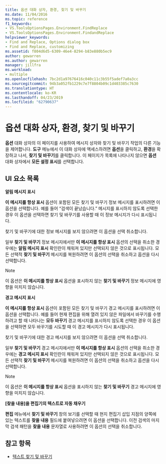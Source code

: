 ```yaml
---
title: 옵션 대화 상자, 환경, 찾기 및 바꾸기
ms.date: 11/04/2016
ms.topic: reference
f1_keywords:
- VS.ToolsOptionsPages.Environment.FindReplace
- VS.ToolsOptionsPages.Environment.FindandReplace
helpviewer_keywords:
- Find and Replace, Options dialog box
- Find and Replace, customizing
ms.assetid: f804d6d5-6309-46e4-8294-b83e880b5ec9
author: gewarren
ms.author: gewarren
manager: jillfra
ms.workload:
- multiple
ms.openlocfilehash: 7bc2d1a97676416c040c11c3b55f5adef7a0a3cc
ms.sourcegitcommit: 94b3a052fb1229c7e7f8804b09c1d403385c7630
ms.translationtype: HT
ms.contentlocale: ko-KR
ms.lasthandoff: 04/23/2019
ms.locfileid: "62790637"
---
```

# <a name="find-and-replace-environment-options-dialog-box"></a>옵션 대화 상자, 환경, 찾기 및 바꾸기

**옵션** 대화 상자의 이 페이지를 사용하여 메시지 상자와 찾기 및 바꾸기 작업의 다른 기능을 제어합니다. **도구** 메뉴에서 이 대화 상자에 액세스하려면 **옵션**을 클릭하고, **환경**을 확장하고 나서, **찾기 및 바꾸기**를 클릭합니다. 이 페이지가 목록에 나타나지 않으면 **옵션** 대화 상자에서 **모든 설정 표시**를 선택합니다.

## <a name="uielement-list"></a>UI 요소 목록

**알림 메시지 표시**

**이 메시지를 항상 표시** 옵션이 포함된 모든 찾기 및 바꾸기 정보 메시지를 표시하려면 이 옵션을 선택합니다. 예를 들어 “검색이 끝났습니다.” 메시지를 표시하지 않도록 선택한 경우 이 옵션을 선택하면 찾기 및 바꾸기를 사용할 때 이 정보 메시지가 다시 표시됩니다.

찾기 및 바꾸기에 대한 정보 메시지를 보지 않으려면 이 옵션을 선택 취소합니다.

일부 **찾기 및 바꾸기** 정보 메시지에서만 **이 메시지를 항상 표시** 옵션의 선택을 취소한 경우에는 **알림 메시지 표시** 확인란이 채워져 있지만 선택되지 않은 것으로 표시됩니다. 모든 선택적 **찾기 및 바꾸기** 메시지를 복원하려면 이 옵션의 선택을 취소하고 옵션을 다시 선택합니다.

> [!NOTE]
> 이 옵션은 **이 메시지를 항상 표시** 옵션을 표시하지 않는 **찾기 및 바꾸기** 정보 메시지에 영향을 미치지 않습니다.

**경고 메시지 표시**

**이 메시지를 항상 표시** 옵션이 포함된 모든 찾기 및 바꾸기 경고 메시지를 표시하려면 이 옵션을 선택합니다. 예를 들어 현재 편집을 위해 열려 있지 않은 파일에서 바꾸기를 수행하려고 할 때 나타나는 **모두 바꾸기** 경고 메시지를 표시하지 않도록 선택한 경우 이 옵션을 선택하면 모두 바꾸기를 시도할 때 이 경고 메시지가 다시 표시됩니다.

찾기 및 바꾸기에 대한 경고 메시지를 보지 않으려면 이 옵션을 선택 취소합니다.

일부 **찾기 및 바꾸기** 경고 메시지에서만 **이 메시지를 항상 표시** 옵션의 선택을 취소한 경우에는 **경고 메시지 표시** 확인란이 채워져 있지만 선택되지 않은 것으로 표시됩니다. 모든 선택적 **찾기 및 바꾸기** 메시지를 복원하려면 이 옵션의 선택을 취소하고 옵션을 다시 선택합니다.

> [!NOTE]
> 이 옵션은 **이 메시지를 항상 표시** 옵션을 표시하지 않는 **찾기 및 바꾸기** 경고 메시지에 영향을 미치지 않습니다.

**[찾을 내용]을 편집기의 텍스트로 자동 채우기**

**편집** 메뉴에서 **찾기 및 바꾸기** 창의 보기를 선택할 때 현지 편집기 삽입 지점의 양쪽에 있는 텍스트를 **찾을 내용** 필드에 붙여넣으려면 이 옵션을 선택합니다. 이전 검색의 마지막 검색 패턴을 **찾을 내용** 문자열로 사용하려면 이 옵션의 선택을 취소합니다.

## <a name="see-also"></a>참고 항목

- [텍스트 찾기 및 바꾸기](../../ide/finding-and-replacing-text.md)